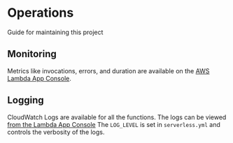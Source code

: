 # Operations
Guide for maintaining this project

## Monitoring
Metrics like invocations, errors, and duration are available on the [AWS Lambda App Console](https://console.aws.amazon.com/lambda/home?region=us-east-1#/applications/serverless-aws-python3-fec-datasync-dev?tab=monitoring).


## Logging

CloudWatch Logs are available for all the functions. 
The logs can be viewed [from the Lambda App Console](https://console.aws.amazon.com/lambda/home?region=us-east-1#/applications/serverless-aws-python3-fec-datasync-dev)
The `LOG_LEVEL` is set in `serverless.yml` and controls the verbosity of the logs. 
